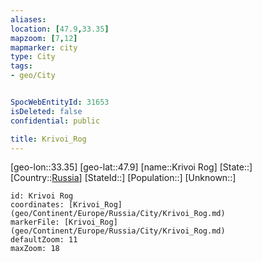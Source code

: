 ```yaml
---
aliases: 
location: [47.9,33.35]
mapzoom: [7,12] 
mapmarker: city 
type: City
tags:
- geo/City


SpocWebEntityId: 31653
isDeleted: false
confidential: public

title: Krivoi_Rog
---
```

[geo-lon::33.35]
[geo-lat::47.9]
[name::Krivoi Rog]
[State::]
[Country::[Russia](geo/Continent/Europe/Russia.md)]
[StateId::]
[Population::]
[Unknown::]


```leaflet
id: Krivoi Rog
coordinates: [Krivoi_Rog](geo/Continent/Europe/Russia/City/Krivoi_Rog.md)
markerFile: [Krivoi_Rog](geo/Continent/Europe/Russia/City/Krivoi_Rog.md)
defaultZoom: 11 
maxZoom: 18
```


